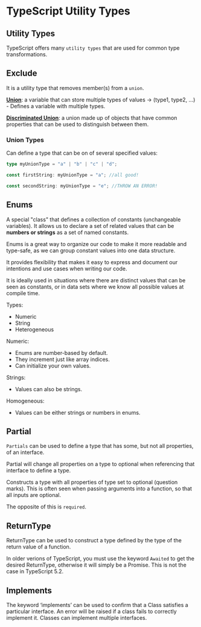 # TypeScript Utility Types

## Utility Types

TypeScript offers many `utility types` that are used for common type transformations.

## Exclude

It is a utility type that removes member(s) from a `union`.

<u><b>Union</u></b>: a variable that can store multiple types of values -> (type1, type2, ...) - Defines a variable with multiple types.

<b><u>Discriminated Union</b></u>: a union made up of objects that have common properties that can be used to distinguish between them.

### Union Types

Can define a type that can be on of several specified values:

```typescript
type myUnionType = "a" | "b" | "c" | "d";

const firstString: myUnionType = "a"; //all good!

const secondString: myUnionType = "e"; //THROW AN ERROR!
```

## Enums

A special "class" that defines a collection of constants (unchangeable variables). It allows us to declare a set of related values that can be **numbers or strings** as a set of named constants.

Enums is a great way to organize our code to make it more readable and type-safe, as we can group constant values into one data structure.

It provides flexibility that makes it easy to express and document our intentions and use cases when writing our code.

It is ideally used in situations where there are distinct values that can be seen as constants, or in data sets where we know all possible values at compile time.

Types:

- Numeric
- String
- Heterogeneous

Numeric:

- Enums are number-based by default.
- They increment just like array indices.
- Can initialize your own values.

Strings:

- Values can also be strings.

Homogeneous:

- Values can be either strings or numbers in enums.

## Partial

`Partials` can be used to define a type that has some, but not all properties, of an interface.

Partial will change all properties on a type to optional when referencing that interface to define a type.

Constructs a type with all properties of type set to optional (question marks). This is often seen when passing arguments into a function, so that all inputs are optional.

The opposite of this is `required`.

## ReturnType

ReturnType can be used to construct a type defined by the type of the return value of a function.

In older verions of TypeScript, you must use the keyword `Awaited` to get the desired ReturnType, otherwise it will simply be a Promise. This is not the case in TypeScript 5.2.

## Implements

The keyword ‘implements’ can be used to confirm that a Class satisfies a particular interface. An error will be raised if a class fails to correctly implement it. Classes can implement multiple interfaces.
